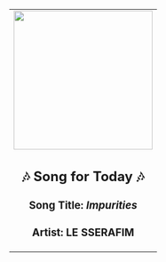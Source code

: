 <!-- Start random song -->
  <div align="center">
   <table>
    <tr>
     <td>
      <div align="center">
       <div>
        <a href="https://open.spotify.com/track/7F0MuIk5glqtowCUjbn9es" id="link" target="_blank">
         <img src="https://i.scdn.co/image/ab67616d0000b273a991995542d50a691b9ae5be" style="width: 250px;"/>
        </a>
       </div>
       <div style="text-align: center;">
        <h2>
         🎶 Song for Today 🎶
        </h2>
        <h3>
         Song Title:
         <em id="title">
          Impurities
         </em>
        </h3>
        <h3>
         Artist:
         <span id="artist">
          LE SSERAFIM
         </span>
        </h3>
       </div>
      </div>
     </td>
    </tr>
   </table>
  </div>
<!-- End random song -->